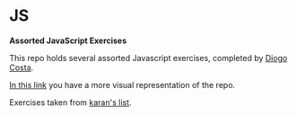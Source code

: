 # JS
**Assorted JavaScript Exercises**

This repo holds several assorted Javascript exercises, completed by [Diogo Costa](https://github.com/dgcst).

[In this link](https://rawgit.com/dgcst/JS/master/index.html) you have a more visual representation of the repo.

Exercises taken from [karan's list](https://github.com/karan/Projects).
